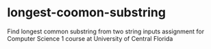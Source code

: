 # longest-coomon-substring
Find longest common substring from two string inputs assignment for Computer Science 1 course at University of Central Florida
